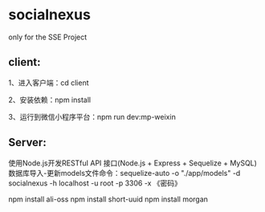 # socialnexus
only for the SSE Project

## client:

1、进入客户端：cd client

2、安装依赖：npm install

3、运行到微信小程序平台：npm run dev:mp-weixin

## Server:
使用Node.js开发RESTfuI API 接口(Node.js + Express + Sequelize + MySQL)
数据库导入-更新models文件命令：sequelize-auto -o "./app/models" -d socialnexus -h localhost -u root -p 3306 -x 《密码》

npm install ali-oss
npm install short-uuid
npm install morgan